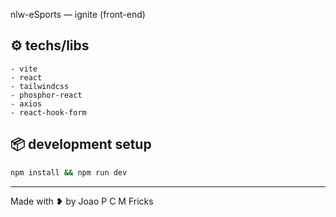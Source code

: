 nlw-eSports — ignite (front-end)

## :gear: techs/libs

    - vite
    - react
    - tailwindcss
    - phosphor-react
    - axios
    - react-hook-form

## :package: development setup

```bash
npm install && npm run dev
```

---

Made with ❥ by Joao P C M Fricks
